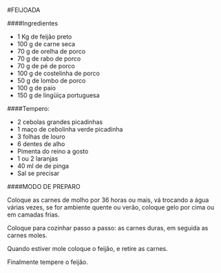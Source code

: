 #FEIJOADA

####Ingredientes
- 1 Kg de feijão preto
 - 100 g de carne seca
 - 70 g de orelha de porco
 - 70 g de rabo de porco
- 70 g de pé de porco
- 100 g de costelinha de porco
- 50 g de lombo de porco
- 100 g de paio
- 150 g de lingüiça portuguesa

####Tempero:
 - 2 cebolas grandes picadinhas
 - 1 maço de cebolinha verde picadinha
 - 3 folhas de louro
 - 6 dentes de alho
 - Pimenta do reino a gosto
 - 1 ou 2 laranjas
 - 40 ml de de pinga
 - Sal se precisar

####MODO DE PREPARO

Coloque as carnes de molho por 36 horas ou mais, vá trocando a água várias vezes, se for ambiente quente ou verão, coloque gelo por cima ou em camadas frias.

Coloque para cozinhar passo a passo: as carnes duras, em seguida as carnes moles.

Quando estiver mole coloque o feijão, e retire as carnes.

Finalmente tempere o feijão.